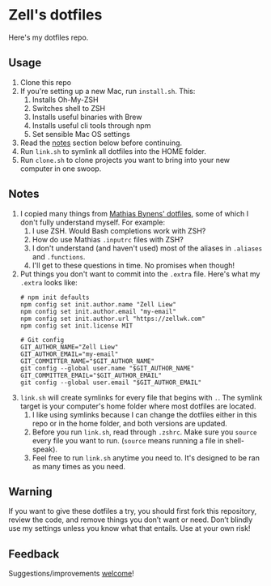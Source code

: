 # Zell's dotfiles

Here's my dotfiles repo.

## Usage

1. Clone this repo
2. If you're setting up a new Mac, run `install.sh`. This:
	1. Installs Oh-My-ZSH
	2. Switches shell to ZSH
	3. Installs useful binaries with Brew
	4. Installs useful cli tools through npm
	5. Set sensible Mac OS settings
3. Read the [notes](#notes) section below before continuing.
4. Run `link.sh` to symlink all dotfiles into the HOME folder.
5. Run `clone.sh` to clone projects you want to bring into your new computer in one swoop.

## Notes

1. I copied many things from [Mathias Bynens' dotfiles](https://github.com/mathiasbynens/dotfiles), some of which I don't fully understand myself. For example:
	1. I use ZSH. Would Bash completions work with ZSH?
	2. How do use Mathias `.inputrc` files with ZSH?
	3. I don't understand (and haven't used) most of the aliases in `.aliases` and `.functions`.
	4. I'll get to these questions in time. No promises when though!
2. Put things you don't want to commit into the `.extra` file. Here's what my `.extra` looks like:
	```
	# npm init defaults
	npm config set init.author.name "Zell Liew"
	npm config set init.author.email "my-email"
	npm config set init.author.url "https://zellwk.com"
	npm config set init.license MIT

	# Git config
	GIT_AUTHOR_NAME="Zell Liew"
	GIT_AUTHOR_EMAIL="my-email"
	GIT_COMMITTER_NAME="$GIT_AUTHOR_NAME"
	git config --global user.name "$GIT_AUTHOR_NAME"
	GIT_COMMITTER_EMAIL="$GIT_AUTHOR_EMAIL"
	git config --global user.email "$GIT_AUTHOR_EMAIL"
	```
3. `link.sh` will create symlinks for every file that begins with `.`. The symlink target is your computer's home folder where most dotfiles are located.
	1. I like using symlinks because I can change the dotfiles either in this repo or in the home folder, and both versions are updated.
	2. Before you run `link.sh`, read through `.zshrc`. Make sure you `source` every file you want to run. (`source` means running a file in shell-speak).
	3. Feel free to run `link.sh` anytime you need to. It's designed to be ran as many times as you need.

## Warning

If you want to give these dotfiles a try, you should first fork this repository, review the code, and remove things you don’t want or need. Don’t blindly use my settings unless you know what that entails. Use at your own risk!

## Feedback

Suggestions/improvements
[welcome](https://github.com/zellwk/dotfiles/issues)!
